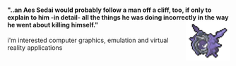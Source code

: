#### "..an Aes Sedai would probably follow a man off a cliff, too, if only to explain to him -in detail- all the things he was doing incorrectly in the way he went about killing himself." <img width="26px"><img align=right src="https://raw.githubusercontent.com/msikma/pokesprite/master/pokemon-gen8/regular/cloyster.png" width="100">




i'm interested computer graphics, emulation and virtual reality applications


<!--
**onuratasaritas/onuratasaritas** is a ✨ _special_ ✨ repository because its `README.md` (this file) appears on your GitHub profile.

Here are some ideas to get you started:
-->
